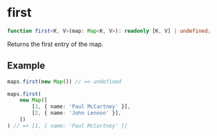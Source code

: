 # first

```ts
function first<K, V>(map: Map<K, V>): readonly [K, V] | undefined;
```

Returns the first entry of the map.

## Example

```ts
maps.first(new Map()) // => undefined
```

```ts
maps.first(
    new Map([
        [1, { name: 'Paul McCartney' }],
        [2, { name: 'John Lennon' }],
    ])
) // => [1, { name: 'Paul McCartney' }]
```
